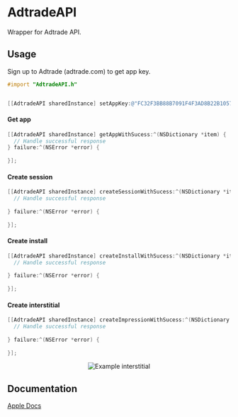 AdtradeAPI
==========

Wrapper for Adtrade API. 

Usage
-----

Sign up to Adtrade (adtrade.com) to get app key. 

```objective-c
#import "AdtradeAPI.h"
```

```objective-c

[[AdtradeAPI sharedInstance] setAppKey:@"FC32F3BB88B7091F4F3AD8B22B105728"];

```

#### Get app
```objective-c
[[AdtradeAPI sharedInstance] getAppWithSucess:^(NSDictionary *item) {
  // Handle successful response
} failure:^(NSError *error) {
  
}];
```

#### Create session
```objective-c
[[AdtradeAPI sharedInstance] createSessionWithSucess:^(NSDictionary *item) {
  // Handle successful response
  
} failure:^(NSError *error) {
        
}];
```

#### Create install
```objective-c
[[AdtradeAPI sharedInstance] createInstallWithSucess:^(NSDictionary *item) {
  // Handle successful response
  
} failure:^(NSError *error) {
        
}];
```

#### Create interstitial
```objective-c
[[AdtradeAPI sharedInstance] createImpressionWithSucess:^(NSDictionary *item) {
  // Handle successful response
  
} failure:^(NSError *error) {
        
}];
```

<p align="center">
  <img src="https://raw.githubusercontent.com/adtrade/AdtradeAPI/master/Resources/show-ad.png?token=ABWhtYhavcfuRcAAOmbv-NPnhQF1rDmHks5XIo7KwA%3D%3D" alt="Example interstitial"/>
</p>



Documentation
-------------

[Apple Docs](http://adtrade.github.io/adtrade-ios-api/logs/appledoc/html/Classes/AdtradeAPI.html)

